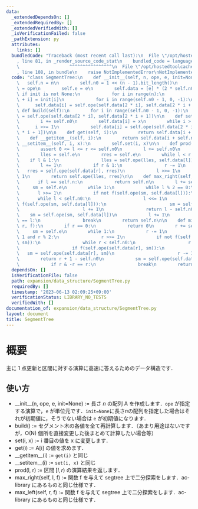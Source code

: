 ```yaml
---
data:
  _extendedDependsOn: []
  _extendedRequiredBy: []
  _extendedVerifiedWith: []
  _isVerificationFailed: false
  _pathExtension: py
  attributes:
    links: []
  bundledCode: "Traceback (most recent call last):\n  File \"/opt/hostedtoolcache/Python/3.11.4/x64/lib/python3.11/site-packages/onlinejudge_verify/documentation/build.py\"\
    , line 81, in _render_source_code_stat\n    bundled_code = language.bundle(\n\
    \                   ^^^^^^^^^^^^^^^^\n  File \"/opt/hostedtoolcache/Python/3.11.4/x64/lib/python3.11/site-packages/onlinejudge_verify/languages/python.py\"\
    , line 108, in bundle\n    raise NotImplementedError\nNotImplementedError\n"
  code: "class SegmentTree:\n    def __init__(self, n, ope, e, init=None):\n     \
    \   self.n = n\n        self.n0 = 1 << (n - 1).bit_length()\n        self.ope\
    \ = ope\n        self.e = e\n        self.data = [e] * (2 * self.n0)\n       \
    \ if init is not None:\n            for i in range(n):\n                self.data[self.n0\
    \ + i] = init[i]\n            for i in range(self.n0 - 1, 0, -1):\n          \
    \      self.data[i] = self.ope(self.data[2 * i], self.data[2 * i + 1])\n\n   \
    \ def build(self):\n        for i in range(self.n0 - 1, 0, -1):\n            self.data[i]\
    \ = self.ope(self.data[2 * i], self.data[2 * i + 1])\n\n    def set(self, i, x):\n\
    \        i += self.n0\n        self.data[i] = x\n        while i > 1:\n      \
    \      i >>= 1\n            self.data[i] = self.ope(self.data[2 * i], self.data[2\
    \ * i + 1])\n\n    def get(self, i):\n        return self.data[i + self.n0]\n\n\
    \    def __getitem__(self, i):\n        return self.data[i + self.n0]\n\n    def\
    \ __setitem__(self, i, x):\n        self.set(i, x)\n\n    def prod(self, l, r):\n\
    \        assert 0 <= l <= r <= self.n0\n        l += self.n0\n        r += self.n0\n\
    \        lles = self.e\n        rres = self.e\n        while l < r:\n        \
    \    if l & 1:\n                lles = self.ope(lles, self.data[l])\n        \
    \        l += 1\n            if r & 1:\n                r -= 1\n             \
    \   rres = self.ope(self.data[r], rres)\n            l >>= 1\n            r >>=\
    \ 1\n        return self.ope(lles, rres)\n\n    def max_right(self, l, f):\n \
    \       if l == self.n:\n            return self.n\n        l += self.n0\n   \
    \     sm = self.e\n        while 1:\n            while l % 2 == 0:\n         \
    \       l >>= 1\n            if not f(self.ope(sm, self.data[l])):\n         \
    \       while l < self.n0:\n                    l <<= 1\n                    if\
    \ f(self.ope(sm, self.data[l])):\n                        sm = self.ope(sm, self.data[l])\n\
    \                        l += 1\n                return l - self.n0\n        \
    \    sm = self.ope(sm, self.data[l])\n            l += 1\n            if l & -l\
    \ == l:\n                break\n        return self.n\n\n    def min_left(self,\
    \ r, f):\n        if r == 0:\n            return 0\n        r += self.n0\n   \
    \     sm = self.e\n        while 1:\n            r -= 1\n            while r >\
    \ 1 and r % 2:\n                r >>= 1\n            if not f(self.ope(self.data[r],\
    \ sm)):\n                while r < self.n0:\n                    r = 2 * r + 1\n\
    \                    if f(self.ope(self.data[r], sm)):\n                     \
    \   sm = self.ope(self.data[r], sm)\n                        r -= 1\n        \
    \        return r + 1 - self.n0\n            sm = self.ope(self.data[r], sm)\n\
    \            if r & -r == r:\n                break\n        return 0\n"
  dependsOn: []
  isVerificationFile: false
  path: expansion/data_structure/SegmentTree.py
  requiredBy: []
  timestamp: '2023-06-13 02:09:25+09:00'
  verificationStatus: LIBRARY_NO_TESTS
  verifiedWith: []
documentation_of: expansion/data_structure/SegmentTree.py
layout: document
title: SegmentTree
---
```


# 概要
主に 1 点更新と区間に対する演算に高速に答えるためのデータ構造です．

## 使い方
- \_\_init\_\_(n, ope, e, init=None) := 長さ $n$ の配列 A を作成します．`ope` が指定する演算で，`e` が単位元です．`init=None`に長さ$n$の配列を指定した場合はそれが初期値に，そうでない場合は `e` が初期値になります．
- build() := セグメント木の各値を全て再計算します．（あまり用途はないですが，O(N) 個所を直接変更した後まとめて計算したい場合等）
- set(i, x) := i 番目の値を x に変更します．
- get(i) := A[i] の値を求めます．
- \_\_getitem\_\_(i) := `get(i)` と同じ
- \_\_setitem\_\_(i) := `set(i, x)` と同じ
- prod(l, r) := 区間 $[l, r)$ の演算結果を返します．
- max_right(self, l, f) := 関数 f を与えて segtree 上で二分探索をします．ac-library にあるものと同じ仕様です．
- max_left(self, r, f) := 関数 f を与えて segtree 上で二分探索をします．ac-library にあるものと同じ仕様です．
